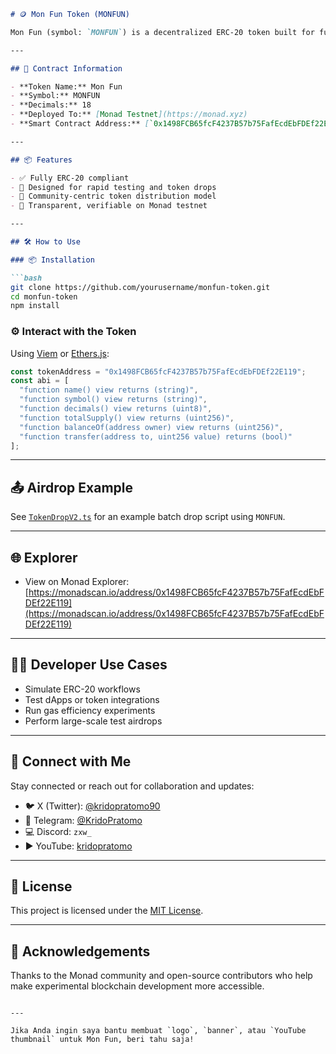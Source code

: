 

````markdown
# 🪙 Mon Fun Token (MONFUN)

Mon Fun (symbol: `MONFUN`) is a decentralized ERC-20 token built for fun, community, and experimental airdrop utility. Deployed on the Monad Testnet, it powers a variety of test scenarios, token drop campaigns, and smart contract interactions.

---

## 🚀 Contract Information

- **Token Name:** Mon Fun
- **Symbol:** MONFUN
- **Decimals:** 18
- **Deployed To:** [Monad Testnet](https://monad.xyz)
- **Smart Contract Address:** [`0x1498FCB65fcF4237B57b75FafEcdEbFDEf22E119`](https://monadscan.io/address/0x1498FCB65fcF4237B57b75FafEcdEbFDEf22E119)

---

## 📦 Features

- ✅ Fully ERC-20 compliant
- 🚀 Designed for rapid testing and token drops
- 👥 Community-centric token distribution model
- 🔐 Transparent, verifiable on Monad testnet

---

## 🛠️ How to Use

### 📦 Installation

```bash
git clone https://github.com/yourusername/monfun-token.git
cd monfun-token
npm install
````

### ⚙️ Interact with the Token

Using [Viem](https://viem.sh/) or [Ethers.js](https://docs.ethers.org/):

```ts
const tokenAddress = "0x1498FCB65fcF4237B57b75FafEcdEbFDEf22E119";
const abi = [
  "function name() view returns (string)",
  "function symbol() view returns (string)",
  "function decimals() view returns (uint8)",
  "function totalSupply() view returns (uint256)",
  "function balanceOf(address owner) view returns (uint256)",
  "function transfer(address to, uint256 value) returns (bool)"
];
```

---

## 📤 Airdrop Example

See [`TokenDropV2.ts`](./scripts/TokenDropV2.ts) for an example batch drop script using `MONFUN`.

---

## 🌐 Explorer

* View on Monad Explorer:
  [https://monadscan.io/address/0x1498FCB65fcF4237B57b75FafEcdEbFDEf22E119](https://monadscan.io/address/0x1498FCB65fcF4237B57b75FafEcdEbFDEf22E119)

---

## 🧑‍💻 Developer Use Cases

* Simulate ERC-20 workflows
* Test dApps or token integrations
* Run gas efficiency experiments
* Perform large-scale test airdrops

---

## 📣 Connect with Me

Stay connected or reach out for collaboration and updates:

* 🐦 X (Twitter): [@kridopratomo90](https://twitter.com/kridopratomo90)
* 💬 Telegram: [@KridoPratomo](https://t.me/KridoPratomo)
* 💻 Discord: `zxw_`
* ▶️ YouTube: [kridopratomo](https://www.youtube.com/@kridopratomo)

---

## 🤝 License

This project is licensed under the [MIT License](LICENSE).

---

## 🙌 Acknowledgements

Thanks to the Monad community and open-source contributors who help make experimental blockchain development more accessible.

```

---

Jika Anda ingin saya bantu membuat `logo`, `banner`, atau `YouTube thumbnail` untuk Mon Fun, beri tahu saja!
```
